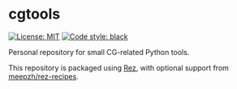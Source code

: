 # cgtools
<a href="https://opensource.org/license/mit/"><img alt="License: MIT" src="https://img.shields.io/badge/License-MIT-green.svg"></a>
<a href="https://github.com/psf/black"><img alt="Code style: black" src="https://img.shields.io/badge/code%20style-black-000000.svg"></a>

Personal repository for small CG-related Python tools.

This repository is packaged using [Rez](https://github.com/AcademySoftwareFoundation/rez), with optional support from [meepzh/rez-recipes](https://github.com/meepzh/rez-recipes).
